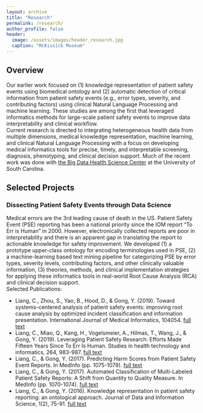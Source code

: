 ```yaml
---
layout: archive
title: "Research"
permalink: /research/
author_profile: false
header:
  image: /assets/images/header_research.jpg
  caption: "McKissick Museum"
---
```


## Overview
Our earlier work focused on (1) knowledge representation of patient safety events using biomedical ontology and (2) automatic detection of critical information from patient safety events (e.g., error types, severity, and contributing factors) using clinical Natural Language Processing and machine learning. These studies are among the first that leveraged informatics methods for large-scale patient safety events to improve data interpretability and clinical workflow. <br/>
Current research is directed to integrating heterogeneous health data from multiple dimensions, medical knowledge representation, machine learning, and clinical Natural Language Processing with a focus on developing medical informatics tools for precise, timely, and interpretable screening, diagnosis, phenotyping, and clinical decision support. Much of the recent work was done with [the Big Data Health Science Center](https://bigdata.sc.edu) at the University of South Carolina.<br/>

## Selected Projects
### Dissecting Patient Safety Events through Data Science
Medical errors are the 3rd leading cause of death in the US. Patient Safety Event (PSE) reporting has been a national priority since the IOM report “To Err is Human” in 2000. However, electronically collected reports are poor in interpretability and there is an apparent gap in translating the report to actionable knowledge for safety improvement. We developed (1) a prototype upper-class ontology for encoding terminologies used in PSE, (2) a machine-learning based text mining pipeline for categorizing PSE by error types, severity levels, contributing factors, and other clinically valuable information, (3) theories, methods, and clinical implementation strategies for applying these informatics tools in real-world Root Cause Analysis (RCA) and clinical decision support.<br/>
Selected Publications:<br/>
- Liang, C., Zhou, S., Yao, B., Hood, D., & Gong, Y. (2019). Toward systems-centered analysis of patient safety events: improving root cause analysis by optimized incident classification and information presentation. International Journal of Medical Informatics, 104054. [full text](https://www.sciencedirect.com/science/article/pii/S1386505619308792)
- Liang, C., Miao, Q., Kang, H., Vogelsmeier, A., Hilmas, T., Wang, J., & Gong, Y. (2019). Leveraging Patient Safety Research: Efforts Made Fifteen Years Since To Err Is Human. Studies in health technology and informatics, 264, 983-987. [full text](http://ebooks.iospress.nl/publication/52136)
- Liang, C., & Gong, Y. (2017). Predicting Harm Scores from Patient Safety Event Reports. In MedInfo (pp. 1075-1079). [full text](http://ebooks.iospress.nl/publication/48320)
- Liang, C., & Gong, Y. (2017). Automated Classification of Multi-Labeled Patient Safety Reports: A Shift from Quantity to Quality Measure. In MedInfo (pp. 1070-1074). [full text](http://ebooks.iospress.nl/Extern/EnterMedLine.aspx?ISSN=0926-9630&Volume=245&SPage=1070)
- Liang, C., & Gong, Y. (2016). Knowledge representation in patient safety reporting: an ontological approach. Journal of Data and Information Science, 1(2), 75-91. [full text](https://content.sciendo.com/view/journals/jdis/1/2/article-p75.xml)
